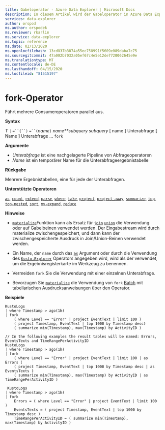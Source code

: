 ```yaml
---
title: Gabeloperator - Azure Data Explorer | Microsoft Docs
description: In diesem Artikel wird der Gabeloperator in Azure Data Explorer beschrieben.
services: data-explorer
author: orspod
ms.author: orspodek
ms.reviewer: rkarlin
ms.service: data-explorer
ms.topic: reference
ms.date: 02/13/2020
ms.openlocfilehash: 13cd837b3874a55ec758991f5609e089daba7c75
ms.sourcegitcommit: 47a002b7032a05ef67c4e5e12de7720062645e9e
ms.translationtype: MT
ms.contentlocale: de-DE
ms.lasthandoff: 04/15/2020
ms.locfileid: "81515197"
---
```

# <a name="fork-operator"></a>fork-Operator

Führt mehrere Consumeroperatoren parallel aus.

**Syntax**

*T* `|` `=``(``)` `=``(`*name*`)` *name**subquery* *subquery* [ name ] Unterabfrage [ Name ] Unterabfrage ... `fork`

**Argumente**

* *Unterabfrage* ist eine nachgelagerte Pipeline von Abfrageoperatoren
* *Name* ist ein temporärer Name für die Unterabfrageergebnistabelle

**Rückgabe**

Mehrere Ergebnistabellen, eine für jede der Unterabfragen.

**Unterstützte Operatoren**

[`as`](asoperator.md), [`count`](countoperator.md), [`extend`](extendoperator.md), [`parse`](parseoperator.md), [`where`](whereoperator.md), [`take`](takeoperator.md), [`project`](projectoperator.md), [`project-away`](projectawayoperator.md), [`summarize`](summarizeoperator.md), [`top`](topoperator.md), [`top-nested`](topnestedoperator.md), [`sort`](sortoperator.md), [`mv-expand`](mvexpandoperator.md), [`reduce`](reduceoperator.md)

**Hinweise**

* [`materialize`](materializefunction.md)Funktion kann als Ersatz für [`join`](joinoperator.md) [`union`](unionoperator.md) die Verwendung oder auf Gabelbeinen verwendet werden.
Der Eingabestream wird durch materialize zwischengespeichert, und dann kann der zwischengespeicherte Ausdruck in Join/Union-Beinen verwendet werden.

* Ein Name, der `name` durch das [`as`](asoperator.md) Argument oder durch die Verwendung des [`Kusto.Explorer`](../tools/kusto-explorer.md) Operators angegeben wird, wird als der verwendet, um die Ergebnisregisterkarte im Werkzeug zu benennen.

* Vermeiden `fork` Sie die Verwendung mit einer einzelnen Unterabfrage.

* Bevorzugen Sie [`materialize`](materializefunction.md) die Verwendung von `fork` [Batch](batches.md) mit tabellarischen Ausdrucksanweisungen über den Operator.

**Beispiele**

```kusto
KustoLogs
| where Timestamp > ago(1h)
| fork
    ( where Level == "Error" | project EventText | limit 100 )
    ( project Timestamp, EventText | top 1000 by Timestamp desc)
    ( summarize min(Timestamp), max(Timestamp) by ActivityID )
 
// In the following examples the result tables will be named: Errors, EventsTexts and TimeRangePerActivityID
KustoLogs
| where Timestamp > ago(1h)
| fork
    ( where Level == "Error" | project EventText | limit 100 | as Errors )
    ( project Timestamp, EventText | top 1000 by Timestamp desc | as EventsTexts )
    ( summarize min(Timestamp), max(Timestamp) by ActivityID | as TimeRangePerActivityID )
    
 KustoLogs
| where Timestamp > ago(1h)
| fork
    Errors = ( where Level == "Error" | project EventText | limit 100 )
    EventsTexts = ( project Timestamp, EventText | top 1000 by Timestamp desc )
    TimeRangePerActivityID = ( summarize min(Timestamp), max(Timestamp) by ActivityID )
```